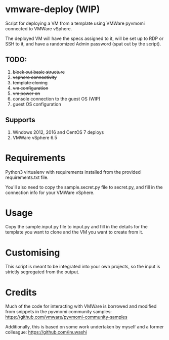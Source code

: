 # vmware-deploy (WIP)
Script for deploying a VM from a template using VMWare pyvmomi connected to VMWare vSphere. 

The deployed VM will have the specs assigned to it, will be set up to RDP or SSH to it, and have a randomized Admin 
password (spat out by the script).

## TODO:

1. ~~block out basic structure~~
1. ~~vsphere connectivity~~
1. ~~template cloning~~
1. ~~vm configuration~~
1. ~~vm power on~~
1. console connection to the guest OS (WIP) 
1. guest OS configuration

## Supports
1. Windows 2012, 2016 and CentOS 7 deploys
1. VMWare vSphere 6.5

# Requirements

Python3 virtualenv with requirements installed from the provided requirements.txt file.

You'll also need to copy the sample.secret.py file to secret.py, and fill in the connection info for your VMWare 
vSphere.

# Usage
Copy the sample.input.py file to input.py and fill in the details for the template you want to clone and the VM you want 
to create from it.

# Customising
This script is meant to be integrated into your own projects, so the input is strictly segregated from the output. 

# Credits
Much of the code for interacting with VMWare is borrowed and modified from snippets in the pyvmomi community samples: 
https://github.com/vmware/pyvmomi-community-samples

Additionally, this is based on some work undertaken by myself and a former colleague: https://github.com/inuwashi
